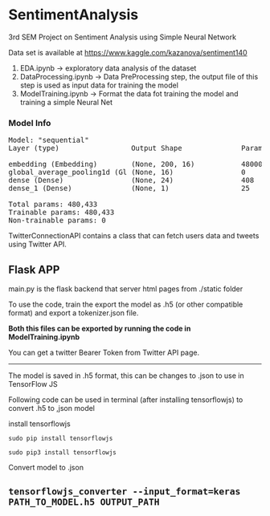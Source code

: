 # SentimentAnalysis
3rd SEM Project on Sentiment Analysis using Simple Neural Network

Data set is available at https://www.kaggle.com/kazanova/sentiment140


1. EDA.ipynb -> exploratory data analysis of the dataset
2. DataProcessing.ipynb -> Data PreProcessing step, the output file of this step is used as input data for training the model
3. ModelTraining.ipynb -> Format the data fot training the model and training a simple Neural Net

### Model Info
<pre>
Model: "sequential"
Layer (type)                 Output Shape              Param 

embedding (Embedding)        (None, 200, 16)           480000    
global_average_pooling1d (Gl (None, 16)                0         
dense (Dense)                (None, 24)                408       
dense_1 (Dense)              (None, 1)                 25        

Total params: 480,433
Trainable params: 480,433
Non-trainable params: 0
</pre>

TwitterConnectionAPI contains a class that can fetch users data and tweets using Twitter API.

## Flask APP

main.py is the flask backend that server html pages from ./static folder

To use the code, train the export the model as .h5 (or other compatible format) and export a tokenizer.json file.

**Both this files can be exported by running the code in ModelTraining.ipynb**

You can get a twitter Bearer Token from Twitter API page.

---
The model is saved in .h5 format, this can be changes to .json to use in TensorFlow JS

Following code can be used in terminal (after installing tensorflowjs) to convert .h5 to ,json model


install tensorflowjs

`sudo pip install tensorflowjs`

`sudo pip3 install tensorflowjs`

Convert model to .json

`tensorflowjs_converter --input_format=keras PATH_TO_MODEL.h5 OUTPUT_PATH`  
---
